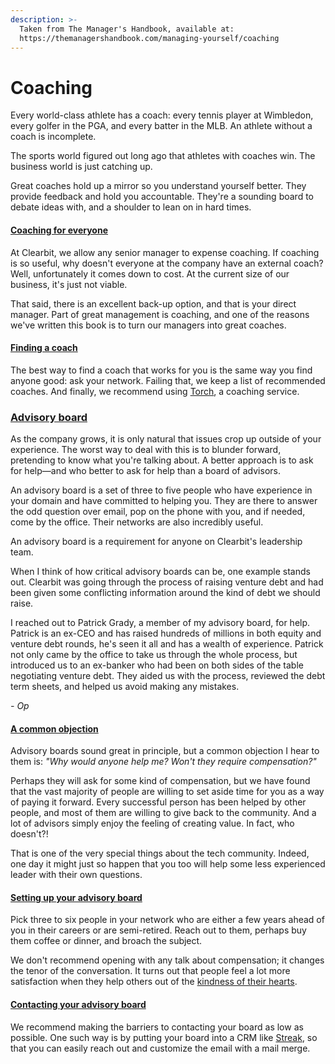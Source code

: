 ```yaml
---
description: >-
  Taken from The Manager's Handbook, available at:
  https://themanagershandbook.com/managing-yourself/coaching
---
```


# Coaching

Every world-class athlete has a coach: every tennis player at Wimbledon, every golfer in the PGA, and every batter in the MLB. An athlete without a coach is incomplete.

The sports world figured out long ago that athletes with coaches win. The business world is just catching up.

Great coaches hold up a mirror so you understand yourself better. They provide feedback and hold you accountable. They're a sounding board to debate ideas with, and a shoulder to lean on in hard times.

#### [Coaching for everyone](https://themanagershandbook.com/working-as-a-team/measuring-performance#coaching-for-everyone)

At Clearbit, we allow any senior manager to expense coaching. If coaching is so useful, why doesn't everyone at the company have an external coach? Well, unfortunately it comes down to cost. At the current size of our business, it's just not viable.

That said, there is an excellent back-up option, and that is your direct manager. Part of great management is coaching, and one of the reasons we've written this book is to turn our managers into great coaches.

#### [Finding a coach](https://themanagershandbook.com/working-as-a-team/measuring-performance#finding-a-coach)

The best way to find a coach that works for you is the same way you find anyone good: ask your network. Failing that, we keep a list of recommended coaches. And finally, we recommend using [Torch](https://torch.io/), a coaching service.

### [Advisory board](https://themanagershandbook.com/working-as-a-team/measuring-performance#advisory-board)

As the company grows, it is only natural that issues crop up outside of your experience. The worst way to deal with this is to blunder forward, pretending to know what you're talking about. A better approach is to ask for help—and who better to ask for help than a board of advisors.

An advisory board is a set of three to five people who have experience in your domain and have committed to helping you. They are there to answer the odd question over email, pop on the phone with you, and if needed, come by the office. Their networks are also incredibly useful.

An advisory board is a requirement for anyone on Clearbit's leadership team.

When I think of how critical advisory boards can be, one example stands out. Clearbit was going through the process of raising venture debt and had been given some conflicting information around the kind of debt we should raise.

I reached out to Patrick Grady, a member of my advisory board, for help. Patrick is an ex-CEO and has raised hundreds of millions in both equity and venture debt rounds, he's seen it all and has a wealth of experience. Patrick not only came by the office to take us through the whole process, but introduced us to an ex-banker who had been on both sides of the table negotiating venture debt. They aided us with the process, reviewed the debt term sheets, and helped us avoid making any mistakes.

_- Op_

#### [A common objection](https://themanagershandbook.com/working-as-a-team/measuring-performance#a-common-objection)

Advisory boards sound great in principle, but a common objection I hear to them is: _"Why would anyone help me? Won't they require compensation?"_

Perhaps they will ask for some kind of compensation, but we have found that the vast majority of people are willing to set aside time for you as a way of paying it forward. Every successful person has been helped by other people, and most of them are willing to give back to the community. And a lot of advisors simply enjoy the feeling of creating value. In fact, who doesn't?!

That is one of the very special things about the tech community. Indeed, one day it might just so happen that you too will help some less experienced leader with their own questions.

#### [Setting up your advisory board](https://themanagershandbook.com/working-as-a-team/measuring-performance#setting-up-your-advisory-board)

Pick three to six people in your network who are either a few years ahead of you in their careers or are semi-retired. Reach out to them, perhaps buy them coffee or dinner, and broach the subject.

We don't recommend opening with any talk about compensation; it changes the tenor of the conversation. It turns out that people feel a lot more satisfaction when they help others out of the [kindness of their hearts](https://time.com/collection-post/4070299/secret-to-happiness/).

#### [Contacting your advisory board](https://themanagershandbook.com/working-as-a-team/measuring-performance#contacting-your-advisory-board)

We recommend making the barriers to contacting your board as low as possible. One such way is by putting your board into a CRM like [Streak](https://www.streak.com/), so that you can easily reach out and customize the email with a mail merge.
